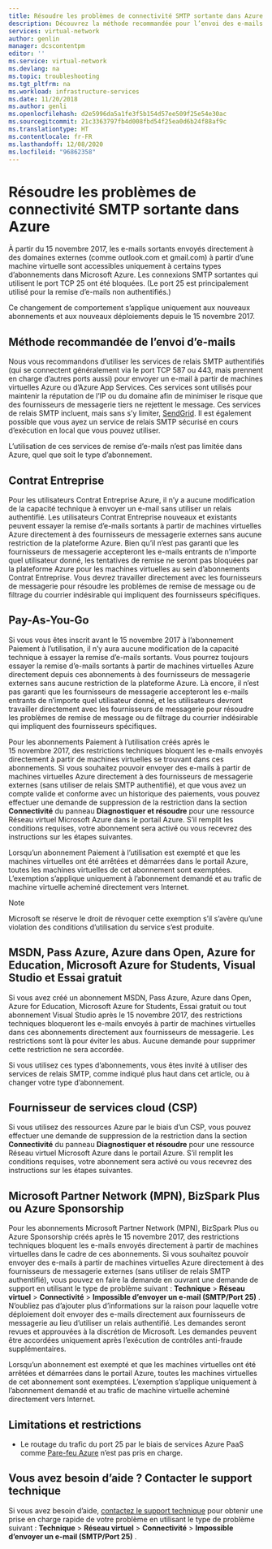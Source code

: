 ```yaml
---
title: Résoudre les problèmes de connectivité SMTP sortante dans Azure | Microsoft Docs
description: Découvrez la méthode recommandée pour l’envoi des e-mails et la manière de résoudre les problèmes de connectivité SMTP sortante dans Azure.
services: virtual-network
author: genlin
manager: dcscontentpm
editor: ''
ms.service: virtual-network
ms.devlang: na
ms.topic: troubleshooting
ms.tgt_pltfrm: na
ms.workload: infrastructure-services
ms.date: 11/20/2018
ms.author: genli
ms.openlocfilehash: d2e5996da5a1fe3f5b154d57ee509f25e54e30ac
ms.sourcegitcommit: 21c3363797fb4d008fbd54f25ea0d6b24f88af9c
ms.translationtype: HT
ms.contentlocale: fr-FR
ms.lasthandoff: 12/08/2020
ms.locfileid: "96862358"
---
```

# <a name="troubleshoot-outbound-smtp-connectivity-issues-in-azure"></a>Résoudre les problèmes de connectivité SMTP sortante dans Azure

À partir du 15 novembre 2017, les e-mails sortants envoyés directement à des domaines externes (comme outlook.com et gmail.com) à partir d’une machine virtuelle sont accessibles uniquement à certains types d’abonnements dans Microsoft Azure. Les connexions SMTP sortantes qui utilisent le port TCP 25 ont été bloquées. (Le port 25 est principalement utilisé pour la remise d’e-mails non authentifiés.)

Ce changement de comportement s’applique uniquement aux nouveaux abonnements et aux nouveaux déploiements depuis le 15 novembre 2017.

## <a name="recommended-method-of-sending-email"></a>Méthode recommandée de l’envoi d’e-mails

Nous vous recommandons d’utiliser les services de relais SMTP authentifiés (qui se connectent généralement via le port TCP 587 ou 443, mais prennent en charge d’autres ports aussi) pour envoyer un e-mail à partir de machines virtuelles Azure ou d’Azure App Services. Ces services sont utilisés pour maintenir la réputation de l’IP ou du domaine afin de minimiser le risque que des fournisseurs de messagerie tiers ne rejettent le message. Ces services de relais SMTP incluent, mais sans s’y limiter, [SendGrid](https://sendgrid.com/partners/azure/). Il est également possible que vous ayez un service de relais SMTP sécurisé en cours d’exécution en local que vous pouvez utiliser.

L’utilisation de ces services de remise d’e-mails n’est pas limitée dans Azure, quel que soit le type d’abonnement.

## <a name="enterprise-agreement"></a>Contrat Entreprise

Pour les utilisateurs Contrat Entreprise Azure, il n’y a aucune modification de la capacité technique à envoyer un e-mail sans utiliser un relais authentifié. Les utilisateurs Contrat Entreprise nouveaux et existants peuvent essayer la remise d’e-mails sortants à partir de machines virtuelles Azure directement à des fournisseurs de messagerie externes sans aucune restriction de la plateforme Azure. Bien qu’il n’est pas garanti que les fournisseurs de messagerie accepteront les e-mails entrants de n’importe quel utilisateur donné, les tentatives de remise ne seront pas bloquées par la plateforme Azure pour les machines virtuelles au sein d’abonnements Contrat Entreprise. Vous devrez travailler directement avec les fournisseurs de messagerie pour résoudre les problèmes de remise de message ou de filtrage du courrier indésirable qui impliquent des fournisseurs spécifiques.

## <a name="pay-as-you-go"></a>Pay-As-You-Go

Si vous vous êtes inscrit avant le 15 novembre 2017 à l’abonnement Paiement à l’utilisation, il n’y aura aucune modification de la capacité technique à essayer la remise d’e-mails sortants. Vous pourrez toujours essayer la remise d’e-mails sortants à partir de machines virtuelles Azure directement depuis ces abonnements à des fournisseurs de messagerie externes sans aucune restriction de la plateforme Azure. Là encore, il n’est pas garanti que les fournisseurs de messagerie accepteront les e-mails entrants de n’importe quel utilisateur donné, et les utilisateurs devront travailler directement avec les fournisseurs de messagerie pour résoudre les problèmes de remise de message ou de filtrage du courrier indésirable qui impliquent des fournisseurs spécifiques.

Pour les abonnements Paiement à l’utilisation créés après le 15 novembre 2017, des restrictions techniques bloquent les e-mails envoyés directement à partir de machines virtuelles se trouvant dans ces abonnements. Si vous souhaitez pouvoir envoyer des e-mails à partir de machines virtuelles Azure directement à des fournisseurs de messagerie externes (sans utiliser de relais SMTP authentifié), et que vous avez un compte valide et conforme avec un historique des paiements, vous pouvez effectuer une demande de suppression de la restriction dans la section **Connectivité** du panneau **Diagnostiquer et résoudre** pour une ressource Réseau virtuel Microsoft Azure dans le portail Azure. S’il remplit les conditions requises, votre abonnement sera activé ou vous recevrez des instructions sur les étapes suivantes. 

Lorsqu’un abonnement Paiement à l’utilisation est exempté et que les machines virtuelles ont été arrêtées et démarrées dans le portail Azure, toutes les machines virtuelles de cet abonnement sont exemptées. L’exemption s’applique uniquement à l’abonnement demandé et au trafic de machine virtuelle acheminé directement vers Internet.

> [!NOTE]
> Microsoft se réserve le droit de révoquer cette exemption s’il s’avère qu’une violation des conditions d’utilisation du service s’est produite.

## <a name="msdn-azure-pass-azure-in-open-education-azure-for-students-vistual-studio-and-free-trial"></a>MSDN, Pass Azure, Azure dans Open, Azure for Education, Microsoft Azure for Students, Visual Studio et Essai gratuit

Si vous avez créé un abonnement MSDN, Pass Azure, Azure dans Open, Azure for Education, Microsoft Azure for Students, Essai gratuit ou tout abonnement Visual Studio après le 15 novembre 2017, des restrictions techniques bloqueront les e-mails envoyés à partir de machines virtuelles dans ces abonnements directement aux fournisseurs de messagerie. Les restrictions sont là pour éviter les abus. Aucune demande pour supprimer cette restriction ne sera accordée.

Si vous utilisez ces types d’abonnements, vous êtes invité à utiliser des services de relais SMTP, comme indiqué plus haut dans cet article, ou à changer votre type d’abonnement.

## <a name="cloud-service-provider-csp"></a>Fournisseur de services cloud (CSP)

Si vous utilisez des ressources Azure par le biais d’un CSP, vous pouvez effectuer une demande de suppression de la restriction dans la section **Connectivité** du panneau **Diagnostiquer et résoudre** pour une ressource Réseau virtuel Microsoft Azure dans le portail Azure. S’il remplit les conditions requises, votre abonnement sera activé ou vous recevrez des instructions sur les étapes suivantes.

## <a name="microsoft-partner-network-mpn-bizspark-plus-or-azure-sponsorship"></a>Microsoft Partner Network (MPN), BizSpark Plus ou Azure Sponsorship

Pour les abonnements Microsoft Partner Network (MPN), BizSpark Plus ou Azure Sponsorship créés après le 15 novembre 2017, des restrictions techniques bloquent les e-mails envoyés directement à partir de machines virtuelles dans le cadre de ces abonnements. Si vous souhaitez pouvoir envoyer des e-mails à partir de machines virtuelles Azure directement à des fournisseurs de messagerie externes (sans utiliser de relais SMTP authentifié), vous pouvez en faire la demande en ouvrant une demande de support en utilisant le type de problème suivant : **Technique** > **Réseau virtuel** > **Connectivité** > **Impossible d’envoyer un e-mail (SMTP/Port 25)** . N’oubliez pas d’ajouter plus d’informations sur la raison pour laquelle votre déploiement doit envoyer des e-mails directement aux fournisseurs de messagerie au lieu d’utiliser un relais authentifié. Les demandes seront revues et approuvées à la discrétion de Microsoft. Les demandes peuvent être accordées uniquement après l’exécution de contrôles anti-fraude supplémentaires. 

Lorsqu’un abonnement est exempté et que les machines virtuelles ont été arrêtées et démarrées dans le portail Azure, toutes les machines virtuelles de cet abonnement sont exemptées. L’exemption s’applique uniquement à l’abonnement demandé et au trafic de machine virtuelle acheminé directement vers Internet.

## <a name="restrictions-and-limitations"></a>Limitations et restrictions

- Le routage du trafic du port 25 par le biais de services Azure PaaS comme [Pare-feu Azure](https://azure.microsoft.com/services/azure-firewall/) n’est pas pris en charge.

## <a name="need-help-contact-support"></a>Vous avez besoin d’aide ? Contacter le support technique

Si vous avez besoin d’aide, [contactez le support technique](https://portal.azure.com/?#blade/Microsoft_Azure_Support/HelpAndSupportBlade) pour obtenir une prise en charge rapide de votre problème en utilisant le type de problème suivant : **Technique** > **Réseau virtuel** > **Connectivité** > **Impossible d’envoyer un e-mail (SMTP/Port 25)** .
